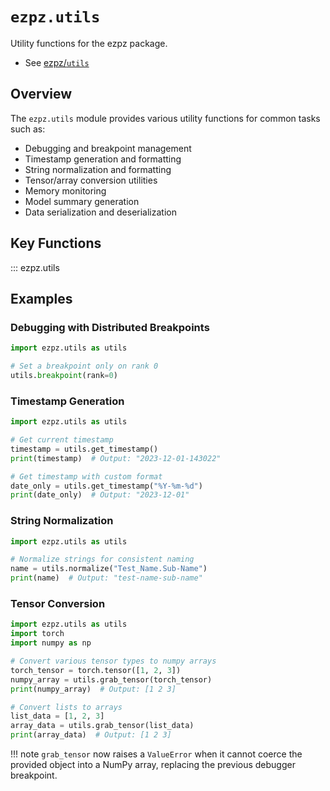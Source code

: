 # `ezpz.utils`

Utility functions for the ezpz package.

- See [ezpz/`utils`](https://github.com/ezpz/ezpz/blob/main/ezpz/utils)

## Overview

The `ezpz.utils` module provides various utility functions for common tasks such as:

- Debugging and breakpoint management
- Timestamp generation and formatting
- String normalization and formatting
- Tensor/array conversion utilities
- Memory monitoring
- Model summary generation
- Data serialization and deserialization

## Key Functions

::: ezpz.utils

## Examples

### Debugging with Distributed Breakpoints

```python
import ezpz.utils as utils

# Set a breakpoint only on rank 0
utils.breakpoint(rank=0)
```

### Timestamp Generation

```python
import ezpz.utils as utils

# Get current timestamp
timestamp = utils.get_timestamp()
print(timestamp)  # Output: "2023-12-01-143022"

# Get timestamp with custom format
date_only = utils.get_timestamp("%Y-%m-%d")
print(date_only)  # Output: "2023-12-01"
```

### String Normalization

```python
import ezpz.utils as utils

# Normalize strings for consistent naming
name = utils.normalize("Test_Name.Sub-Name")
print(name)  # Output: "test-name-sub-name"
```

### Tensor Conversion

```python
import ezpz.utils as utils
import torch
import numpy as np

# Convert various tensor types to numpy arrays
torch_tensor = torch.tensor([1, 2, 3])
numpy_array = utils.grab_tensor(torch_tensor)
print(numpy_array)  # Output: [1 2 3]

# Convert lists to arrays
list_data = [1, 2, 3]
array_data = utils.grab_tensor(list_data)
print(array_data)  # Output: [1 2 3]
```

!!! note
    `grab_tensor` now raises a `ValueError` when it cannot coerce the provided
    object into a NumPy array, replacing the previous debugger breakpoint.
